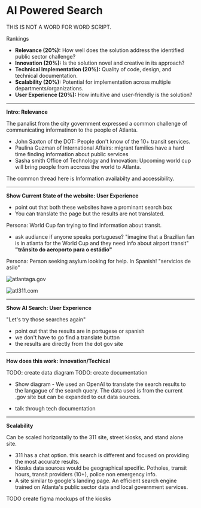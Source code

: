 # AI Powered Search

THIS IS NOT A WORD FOR WORD SCRIPT. 

Rankings
- **Relevance (20%):** How well does the solution address the identified public sector challenge?
- **Innovation (20%):** Is the solution novel and creative in its approach?
- **Technical Implementation (20%):** Quality of code, design, and technical documentation.
- **Scalability (20%):** Potential for implementation across multiple departments/organizations.
- **User Experience (20%):** How intuitive and user-friendly is the solution?

---

**Intro: Relevance** 

The panalist from the city government expressed a common challenge of communicating informatinon to the people of Atlanta. 

- John Saxton of the DOT: People don't know of the 10+ transit services.
- Paulina Guzman of International Affairs: migrant families have a hard time finding information about public services
- Sasha smith Office of Technology and Innovation: Upcoming world cup will bring people from accross the world to Atlanta. 

The common thread here is Information availabilty and accessibility. 

---

**Show Current State of the website: User Experience**

- point out that both these websites have a prominant search box
- You can translate the page but the results are not translated.

Persona: World Cup fan trying to find information about transit. 

- ask audiance if anyone speaks portuguese? "imagine that a Brazilian fan is in atlanta for the World Cup and they need info about airport transit"
**"trânsito do aeroporto para o estádio"**

Persona: Person seeking asylum looking for help. In Spanish!
"servicios de asilo"

![atlantaga.gov](atlantagov-website.png)

![atl311.com](atl311.png)


--- 

**Show AI Search: User Experience**

"Let's try those searches again"

- point out that the results are in portugese or spanish
- we don't have to go find a translate button
- the results are directly from the dot gov site

---

**How does this work: Innovation/Techical**

TODO: create data diagram
TODO: create documentation

- Show diagram - We used an OpenAI to translate the search results to the langague of the search query. 
The data used is from the current .gov site but can be expanded to out data sources. 

- talk through tech documentation 

---

**Scalability**

Can be scaled horizontally to the 311 site, street kiosks, and stand alone site.

- 311 has a chat option. this search is different and focused on providing the most accurate results. 
- Kiosks data sources would be geographical specific. Potholes, transit hours, transit providers (10+), police non emergency info.
- A site similar to google's landing page. An efficient search engine trained on Atlanta's public sector data and local government services. 



TODO create figma mockups of the kiosks